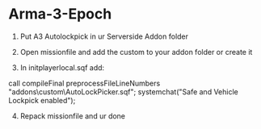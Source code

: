 # Arma-3-Epoch

1. Put A3 Autolockpick in ur Serverside Addon folder

2. Open missionfile and add the custom to your addon folder or create it
3. In initplayerlocal.sqf add:

call compileFinal preprocessFileLineNumbers "addons\custom\AutoLockPicker.sqf";	systemchat("Safe and Vehicle Lockpick enabled");

4. Repack missionfile and ur done
